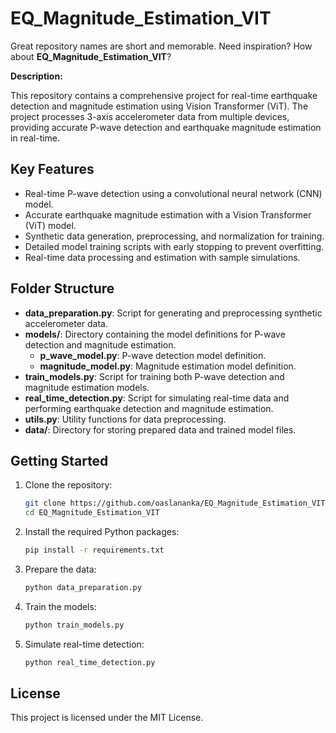 
# EQ_Magnitude_Estimation_VIT

Great repository names are short and memorable. Need inspiration? How about **EQ_Magnitude_Estimation_VIT**?

**Description:**

This repository contains a comprehensive project for real-time earthquake detection and magnitude estimation using Vision Transformer (ViT). The project processes 3-axis accelerometer data from multiple devices, providing accurate P-wave detection and earthquake magnitude estimation in real-time.

## Key Features
- Real-time P-wave detection using a convolutional neural network (CNN) model.
- Accurate earthquake magnitude estimation with a Vision Transformer (ViT) model.
- Synthetic data generation, preprocessing, and normalization for training.
- Detailed model training scripts with early stopping to prevent overfitting.
- Real-time data processing and estimation with sample simulations.

## Folder Structure
- **data_preparation.py**: Script for generating and preprocessing synthetic accelerometer data.
- **models/**: Directory containing the model definitions for P-wave detection and magnitude estimation.
  - **p_wave_model.py**: P-wave detection model definition.
  - **magnitude_model.py**: Magnitude estimation model definition.
- **train_models.py**: Script for training both P-wave detection and magnitude estimation models.
- **real_time_detection.py**: Script for simulating real-time data and performing earthquake detection and magnitude estimation.
- **utils.py**: Utility functions for data preprocessing.
- **data/**: Directory for storing prepared data and trained model files.

## Getting Started

1. Clone the repository:
   ```bash
   git clone https://github.com/oaslananka/EQ_Magnitude_Estimation_VIT.git
   cd EQ_Magnitude_Estimation_VIT
   ```

2. Install the required Python packages:
   ```bash
   pip install -r requirements.txt
   ```

3. Prepare the data:
   ```bash
   python data_preparation.py
   ```

4. Train the models:
   ```bash
   python train_models.py
   ```

5. Simulate real-time detection:
   ```bash
   python real_time_detection.py
   ```

## License
This project is licensed under the MIT License.
